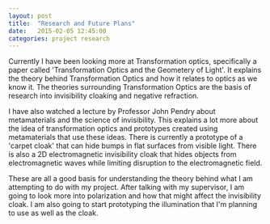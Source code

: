 ```yaml
---
layout: post
title:  "Research and Future Plans"
date:   2015-02-05 12:45:00
categories: project research
---
```


Currently I have been looking more at Transformation optics, specifically a paper
called 'Transformation Optics and the Geometery of Light'. It explains the theory
behind Transformation Optics and how it relates to optics as we know it. The theories
surrounding Transformation Optics are the basis of research into invisibility cloaking
and negative refraction.

I have also watched a lecture by Professor John Pendry about metamaterials and
the science of invisibility. This explains a lot more about the idea of
transformation optics and prototypes created using metamaterials that use these
ideas. There is currently a prototype of a 'carpet cloak' that can hide bumps in
flat surfaces from visible light. There is also a 2D electromagnetic invisibility
cloak that hides objects from electromagnetic waves while limiting disruption to
the electromagnetic field.

These are all a good basis for understanding the theory behind what I am attempting
to do with my project. After talking with my supervisor, I am going to look more
into polarization and how that might affect the invisibility cloak. I am also going
to start prototyping the illumination that I'm planning to use as well as the cloak.
